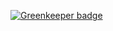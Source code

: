 

[![Greenkeeper badge](https://badges.greenkeeper.io/edx/front-end-cookie-cutter-application.svg)](https://greenkeeper.io/)